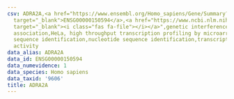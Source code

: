 ```yaml
---
csv: ADRA2A,<a href="https://www.ensembl.org/Homo_sapiens/Gene/Summary?db=core;g=ENSG00000150594"
  target="_blank">ENSG00000150594</a>,<a href="https://www.ncbi.nlm.nih.gov/pubmed/17216044"
  target="_blank"><i class="fas fa-file"></i></a>",genetic interference,functional
  association,HeLa, high throughput transcription profiling by microarray,nucleotide
  sequence identification,nucleotide sequence identification,transcriptional regulation,down-regulates
  activity
data_alias: ADRA2A
data_id: ENSG00000150594
data_numevidence: 1
data_species: Homo sapiens
data_taxid: '9606'
title: ADRA2A
---
```

